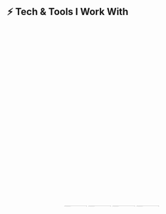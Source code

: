 <h2 align="center">⚡ Tech & Tools I Work With</h2>

<p align="center">
  <marquee direction="up" scrollamount="3" height="400">
    <!-- Web3 -->
    <img src="https://cryptologos.cc/logos/bitcoin-btc-logo.svg?v=025" alt="Bitcoin" width="45"/>
    <img src="https://cryptologos.cc/logos/ethereum-eth-logo.svg?v=025" alt="Ethereum" width="45"/>
    <img src="https://cryptologos.cc/logos/polygon-matic-logo.svg?v=025" alt="Polygon" width="45"/>
    <img src="https://cryptologos.cc/logos/binance-coin-bnb-logo.svg?v=025" alt="Binance" width="45"/>
    <img src="https://cryptologos.cc/logos/solana-sol-logo.svg?v=025" alt="Solana" width="45"/>
    <img src="https://cdn.jsdelivr.net/gh/devicons/devicon/icons/javascript/javascript-original.svg" width="50"/>
    <img src="https://cdn.jsdelivr.net/gh/devicons/devicon/icons/typescript/typescript-original.svg" width="50"/>
    <img src="https://cdn.jsdelivr.net/gh/devicons/devicon/icons/cplusplus/cplusplus-original.svg" width="50"/>
    <img src="https://cdn.jsdelivr.net/gh/devicons/devicon/icons/python/python-original.svg" width="50"/>
    <img src="https://cdn.jsdelivr.net/gh/devicons/devicon/icons/nodejs/nodejs-original.svg" width="50"/>
    <img src="https://cdn.jsdelivr.net/gh/devicons/devicon/icons/express/express-original.svg" width="50"/>
    <img src="https://cdn.jsdelivr.net/gh/devicons/devicon/icons/django/django-plain.svg" width="50"/>
    <img src="https://cdn.jsdelivr.net/gh/devicons/devicon/icons/mongodb/mongodb-original.svg" width="50"/>
    <img src="https://cdn.jsdelivr.net/gh/devicons/devicon/icons/postgresql/postgresql-original.svg" width="50"/>
    <img src="https://cdn.jsdelivr.net/gh/devicons/devicon/icons/redis/redis-original.svg" width="50"/>
    <img src="https://cdn.jsdelivr.net/gh/devicons/devicon/icons/docker/docker-original.svg" width="50"/>
    <img src="https://cdn.jsdelivr.net/gh/devicons/devicon/icons/kubernetes/kubernetes-plain.svg" width="50"/>
    <img src="https://cdn.jsdelivr.net/gh/devicons/devicon/icons/amazonwebservices/amazonwebservices-original.svg" width="50"/>
    <img src="https://cdn.jsdelivr.net/gh/devicons/devicon/icons/linux/linux-original.svg" width="50"/>
    <img src="https://cdn.jsdelivr.net/gh/devicons/devicon/icons/git/git-original.svg" width="50"/>
    <img src="https://cdn.jsdelivr.net/gh/devicons/devicon/icons/github/github-original.svg" width="50"/>
    <img src="https://cdn.jsdelivr.net/gh/devicons/devicon/icons/npm/npm-original-wordmark.svg" width="50"/>
    <img src="https://www.vectorlogo.zone/logos/getpostman/getpostman-icon.svg" width="50"/><br/>
  </marquee>
</p>

